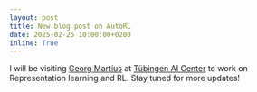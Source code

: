 ```yaml
---
layout: post
title: New blog post on AutoRL
date: 2025-02-25 10:00:00+0200
inline: True
---
```


I will be visiting [Georg Martius](https://uni-tuebingen.de/fakultaeten/mathematisch-naturwissenschaftliche-fakultaet/fachbereiche/informatik/lehrstuehle/distributed-intelligence/team/prof-dr-georg-martius/) at [Tübingen AI Center](https://tuebingen.ai/) to work on Representation learning and RL. Stay tuned for more updates!